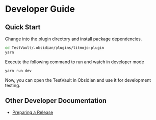 # Developer Guide

## Quick Start

Change into the plugin directory and install package dependencies.

```bash
cd TestVault/.obsidian/plugins/litmojo-plugin
yarn
```

Execute the following command to run and watch in developer mode

```bash
yarn run dev
```

Now, you can open the TestVault in Obsidian and use it for development testing.

## Other Developer Documentation

- [Preparing a Release](preparing-a-release.md)
